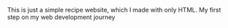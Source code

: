 This is just a simple recipe website, which I made with only HTML. My first step on my web development journey
